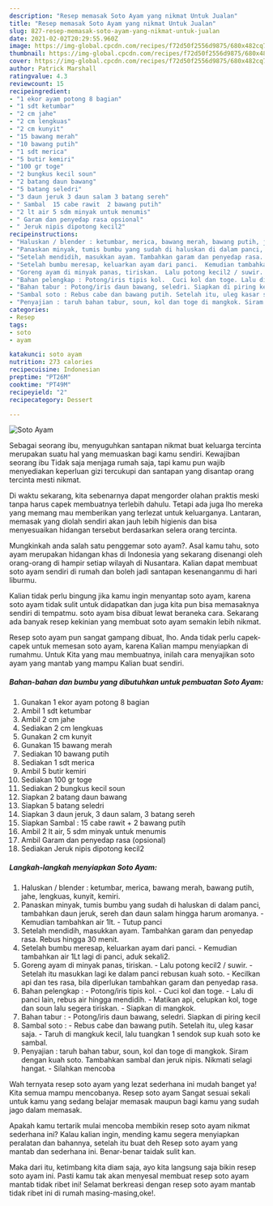 ```yaml
---
description: "Resep memasak Soto Ayam yang nikmat Untuk Jualan"
title: "Resep memasak Soto Ayam yang nikmat Untuk Jualan"
slug: 827-resep-memasak-soto-ayam-yang-nikmat-untuk-jualan
date: 2021-02-02T20:29:55.960Z
image: https://img-global.cpcdn.com/recipes/f72d50f2556d9875/680x482cq70/soto-ayam-foto-resep-utama.jpg
thumbnail: https://img-global.cpcdn.com/recipes/f72d50f2556d9875/680x482cq70/soto-ayam-foto-resep-utama.jpg
cover: https://img-global.cpcdn.com/recipes/f72d50f2556d9875/680x482cq70/soto-ayam-foto-resep-utama.jpg
author: Patrick Marshall
ratingvalue: 4.3
reviewcount: 15
recipeingredient:
- "1 ekor ayam potong 8 bagian"
- "1 sdt ketumbar"
- "2 cm jahe"
- "2 cm lengkuas"
- "2 cm kunyit"
- "15 bawang merah"
- "10 bawang putih"
- "1 sdt merica"
- "5 butir kemiri"
- "100 gr toge"
- "2 bungkus kecil soun"
- "2 batang daun bawang"
- "5 batang seledri"
- "3 daun jeruk 3 daun salam 3 batang sereh"
- " Sambal  15 cabe rawit  2 bawang putih"
- "2 lt air 5 sdm minyak untuk menumis"
- " Garam dan penyedap rasa opsional"
- " Jeruk nipis dipotong kecil2"
recipeinstructions:
- "Haluskan / blender : ketumbar, merica, bawang merah, bawang putih, jahe, lengkuas, kunyit, kemiri."
- "Panaskan minyak, tumis bumbu yang sudah di haluskan di dalam panci, tambahkan daun jeruk, sereh dan daun salam hingga harum aromanya.  Kemudian tambahkan air 1lt.  Tutup panci"
- "Setelah mendidih, masukkan ayam. Tambahkan garam dan penyedap rasa. Rebus hingga 30 menit."
- "Setelah bumbu meresap, keluarkan ayam dari panci.  Kemudian tambahkan air 1Lt lagi di panci, aduk sekali2."
- "Goreng ayam di minyak panas, tiriskan.  Lalu potong kecil2 / suwir.  Setelah itu masukkan lagi ke dalam panci rebusan kuah soto.  Kecilkan api dan tes rasa, bila diperlukan tambahkan garam dan penyedap rasa."
- "Bahan pelengkap : Potong/iris tipis kol.  Cuci kol dan toge. Lalu di panci lain, rebus air hingga mendidih.  Matikan api, celupkan kol, toge dan soun lalu segera tiriskan. Siapkan di mangkok."
- "Bahan tabur : Potong/iris daun bawang, seledri. Siapkan di piring kecil"
- "Sambal soto : Rebus cabe dan bawang putih. Setelah itu, uleg kasar saja.  Taruh di mangkuk kecil, lalu tuangkan 1 sendok sup kuah soto ke sambal."
- "Penyajian : taruh bahan tabur, soun, kol dan toge di mangkok. Siram dengan kuah soto. Tambahkan sambal dan jeruk nipis. Nikmati selagi hangat. Silahkan mencoba"
categories:
- Resep
tags:
- soto
- ayam

katakunci: soto ayam 
nutrition: 273 calories
recipecuisine: Indonesian
preptime: "PT26M"
cooktime: "PT49M"
recipeyield: "2"
recipecategory: Dessert

---
```



![Soto Ayam](https://img-global.cpcdn.com/recipes/f72d50f2556d9875/680x482cq70/soto-ayam-foto-resep-utama.jpg)

Sebagai seorang ibu, menyuguhkan santapan nikmat buat keluarga tercinta merupakan suatu hal yang memuaskan bagi kamu sendiri. Kewajiban seorang ibu Tidak saja menjaga rumah saja, tapi kamu pun wajib menyediakan keperluan gizi tercukupi dan santapan yang disantap orang tercinta mesti nikmat.

Di waktu  sekarang, kita sebenarnya dapat mengorder olahan praktis meski tanpa harus capek membuatnya terlebih dahulu. Tetapi ada juga lho mereka yang memang mau memberikan yang terlezat untuk keluarganya. Lantaran, memasak yang diolah sendiri akan jauh lebih higienis dan bisa menyesuaikan hidangan tersebut berdasarkan selera orang tercinta. 



Mungkinkah anda salah satu penggemar soto ayam?. Asal kamu tahu, soto ayam merupakan hidangan khas di Indonesia yang sekarang disenangi oleh orang-orang di hampir setiap wilayah di Nusantara. Kalian dapat membuat soto ayam sendiri di rumah dan boleh jadi santapan kesenanganmu di hari liburmu.

Kalian tidak perlu bingung jika kamu ingin menyantap soto ayam, karena soto ayam tidak sulit untuk didapatkan dan juga kita pun bisa memasaknya sendiri di tempatmu. soto ayam bisa dibuat lewat beraneka cara. Sekarang ada banyak resep kekinian yang membuat soto ayam semakin lebih nikmat.

Resep soto ayam pun sangat gampang dibuat, lho. Anda tidak perlu capek-capek untuk memesan soto ayam, karena Kalian mampu menyiapkan di rumahmu. Untuk Kita yang mau membuatnya, inilah cara menyajikan soto ayam yang mantab yang mampu Kalian buat sendiri.

<!--inarticleads1-->

##### Bahan-bahan dan bumbu yang dibutuhkan untuk pembuatan Soto Ayam:

1. Gunakan 1 ekor ayam potong 8 bagian
1. Ambil 1 sdt ketumbar
1. Ambil 2 cm jahe
1. Sediakan 2 cm lengkuas
1. Gunakan 2 cm kunyit
1. Gunakan 15 bawang merah
1. Sediakan 10 bawang putih
1. Sediakan 1 sdt merica
1. Ambil 5 butir kemiri
1. Sediakan 100 gr toge
1. Sediakan 2 bungkus kecil soun
1. Siapkan 2 batang daun bawang
1. Siapkan 5 batang seledri
1. Siapkan 3 daun jeruk, 3 daun salam, 3 batang sereh
1. Siapkan  Sambal : 15 cabe rawit + 2 bawang putih
1. Ambil 2 lt air, 5 sdm minyak untuk menumis
1. Ambil  Garam dan penyedap rasa (opsional)
1. Sediakan  Jeruk nipis dipotong kecil2




<!--inarticleads2-->

##### Langkah-langkah menyiapkan Soto Ayam:

1. Haluskan / blender : ketumbar, merica, bawang merah, bawang putih, jahe, lengkuas, kunyit, kemiri.
1. Panaskan minyak, tumis bumbu yang sudah di haluskan di dalam panci, tambahkan daun jeruk, sereh dan daun salam hingga harum aromanya.  - Kemudian tambahkan air 1lt.  - Tutup panci
1. Setelah mendidih, masukkan ayam. Tambahkan garam dan penyedap rasa. Rebus hingga 30 menit.
1. Setelah bumbu meresap, keluarkan ayam dari panci.  - Kemudian tambahkan air 1Lt lagi di panci, aduk sekali2.
1. Goreng ayam di minyak panas, tiriskan.  - Lalu potong kecil2 / suwir.  - Setelah itu masukkan lagi ke dalam panci rebusan kuah soto.  - Kecilkan api dan tes rasa, bila diperlukan tambahkan garam dan penyedap rasa.
1. Bahan pelengkap : - Potong/iris tipis kol.  - Cuci kol dan toge. - Lalu di panci lain, rebus air hingga mendidih.  - Matikan api, celupkan kol, toge dan soun lalu segera tiriskan. - Siapkan di mangkok.
1. Bahan tabur : - Potong/iris daun bawang, seledri. Siapkan di piring kecil
1. Sambal soto : - Rebus cabe dan bawang putih. Setelah itu, uleg kasar saja.  - Taruh di mangkuk kecil, lalu tuangkan 1 sendok sup kuah soto ke sambal.
1. Penyajian : taruh bahan tabur, soun, kol dan toge di mangkok. Siram dengan kuah soto. Tambahkan sambal dan jeruk nipis. Nikmati selagi hangat. - Silahkan mencoba




Wah ternyata resep soto ayam yang lezat sederhana ini mudah banget ya! Kita semua mampu mencobanya. Resep soto ayam Sangat sesuai sekali untuk kamu yang sedang belajar memasak maupun bagi kamu yang sudah jago dalam memasak.

Apakah kamu tertarik mulai mencoba membikin resep soto ayam nikmat sederhana ini? Kalau kalian ingin, mending kamu segera menyiapkan peralatan dan bahannya, setelah itu buat deh Resep soto ayam yang mantab dan sederhana ini. Benar-benar taidak sulit kan. 

Maka dari itu, ketimbang kita diam saja, ayo kita langsung saja bikin resep soto ayam ini. Pasti kamu tak akan menyesal membuat resep soto ayam mantab tidak ribet ini! Selamat berkreasi dengan resep soto ayam mantab tidak ribet ini di rumah masing-masing,oke!.

